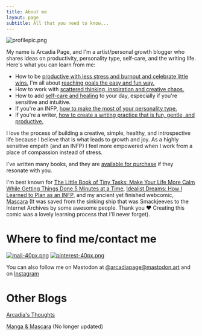 ```yaml
---
title: About me
layout: page
subtitle: All that you need to know...
---
```


![profilepic.png](https://i.postimg.cc/gjR4vKwG/profilepic.png)

My name is Arcadia Page, and I'm a artist/personal growth blogger who shares ideas on productivity, personality type, self-care, and the writing life. Here's what you can learn from me:

- How to be [productive with less stress and burnout and celebrate little wins.](https://arcadiapage.com/2023-10-31-Three-Essential-Steps-to-Better-Productivity-Highly-Sensitive-Person/) I'm all about [reaching goals the easy and fun way.](https://arcadiapage.com/2023-09-30-What-To-Do-When-Overthinking-Your-Goals/)
- How to work with [scattered thinking, inspiration and creative chaos.](https://arcadiapage.com/2023-10-31-Multipotentialite-You're-Not-As-Lost-As-You-Think/)
- How to add [self-care and healing](https://arcadiapage.com/2024-01-29-today-do-what-heals-you/) to your day, especially if you're sensitive and intuitive.
- If you're an INFP, [how to make the most of your personality type.](https://arcadiapage.com/2023-12-26-How-to-bring-your-INFP-Archetypes-into-Your-Everyday-Life/)
- If you're a writer, [how to create a writing practice that is fun, gentle, and productive.](https://arcadiapage.com/2024-01-29-being-a-productive-writer-does-not-have-to-be-painful/)

I love the process of building a creative, simple, healthy, and introspective life because I believe that is what leads to growth and joy. As a highly sensitive empath (and an INFP) I feel more empowered when I work from a place of compassion instead of stress.

I've written many books, and they are [available for purchase](https://payhip.com/ArcadiaPage/collection/books) if they resonate with you. 

I'm best known for [The Little Book of Tiny Tasks: Make Your Life More Calm While Getting Things Done 5 Minutes at a Time](https://payhip.com/b/e32lr), [Idealist Dreams: How I Learned to Plan as an INFP](https://payhip.com/b/KrBh), and my ancient yet finished webcomic, [Mascara](https://ia801806.us.archive.org/33/items/smackjeeves-59912/59912/index.html#1) (It was saved from the sinking ship that was Smackjeeves to the Internet Archives by some awesome people. Thank you ❤️ Creating this comic was a lovely learning process that I'll never forget).


# Where to find me/contact me

[![mail-40px.png](https://i.postimg.cc/yxz84Qmx/mail-40px.png)](mailto:arcadiapage@gmail.com) [![pinterest-40px.png](https://i.postimg.cc/gJh27F61/pinterest-40px.png)](https://www.pinterest.com/arcadiapage/) 

You can also follow me on Mastodon at [@arcadiapage@mastodon.art](https://mastodon.art/web/@arcadiapage) and on [Instagram](https://www.instagram.com/arcadiapage?igsh=emR6a2R0ZzNpanJx)

# Other Blogs

[Arcadia's Thoughts](https://arcadia.thoughts.page/)

[Manga & Mascara](https://manga-arcadia.blogspot.com/) (No longer updated)
